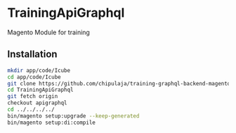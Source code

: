 # TrainingApiGraphql

Magento Module for training

## Installation

```sh
mkdir app/code/Icube
cd app/code/Icube
git clone https://github.com/chipulaja/training-graphql-backend-magento.git TrainingApiGraphql
cd TrainingApiGraphql
git fetch origin
checkout apigraphql
cd ../../../../
bin/magento setup:upgrade --keep-generated
bin/magento setup:di:compile
```
